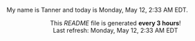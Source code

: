 My name is Tanner and today is Monday, May 12, 2:33 AM EDT.

<p align="center">This <i>README</i> file is generated <b>every 3 hours</b>!</br>Last refresh: Monday, May 12, 2:33 AM EDT<br /></p>
